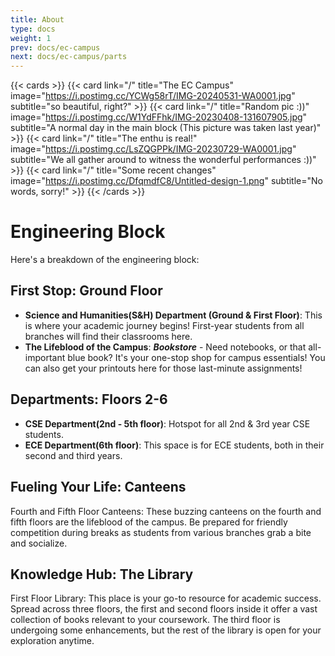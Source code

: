 ```yaml
---
title: About
type: docs
weight: 1
prev: docs/ec-campus
next: docs/ec-campus/parts
---
```


{{< cards >}}
  {{< card link="/" title="The EC Campus" image="https://i.postimg.cc/YCWg58rT/IMG-20240531-WA0001.jpg" subtitle="so beautiful, right?" >}}
  {{< card link="/" title="Random pic :))" image="https://i.postimg.cc/W1YdFFhk/IMG-20230408-131607905.jpg" subtitle="A normal day in the main block (This picture was taken last year)" >}}
  {{< card link="/" title="The enthu is real!" image="https://i.postimg.cc/LsZQGPPk/IMG-20230729-WA0001.jpg" subtitle="We all gather around to witness the wonderful performances :))" >}}
  {{< card link="/" title="Some recent changes" image="https://i.postimg.cc/DfqmdfC8/Untitled-design-1.png" subtitle="No words, sorry!" >}}
{{< /cards >}}

# Engineering Block

Here's a breakdown of the engineering block:

## First Stop: Ground Floor

* **Science and Humanities(S&H) Department (Ground & First Floor)**: This is where your academic journey begins! First-year students from all branches will find their classrooms here.
* **The Lifeblood of the Campus**: ***Bookstore*** - Need notebooks, or that all-important blue book?  It's your one-stop shop for campus essentials! You can also get your printouts here for those last-minute assignments!

## Departments: Floors 2-6

* **CSE Department(2nd - 5th floor)**: Hotspot for all 2nd & 3rd year CSE students.
* **ECE Department(6th floor)**: This space is for ECE students, both in their second and third years.

## Fueling Your Life: Canteens

Fourth and Fifth Floor Canteens: These buzzing canteens on the fourth and fifth floors are the lifeblood of the campus. Be prepared for friendly competition during breaks as students from various branches grab a bite and socialize.

## Knowledge Hub: The Library

First Floor Library: This place is your go-to resource for academic success. Spread across three floors, the first and second floors inside it offer a vast collection of books relevant to your coursework. The third floor is undergoing some enhancements, but the rest of the library is open for your exploration anytime.
